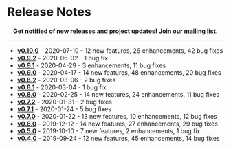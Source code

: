 # Release Notes

<p align="center">
  <strong>
    Get notified of new releases and project updates! <a href="https://vector.dev/mailing_list/">Join our mailing list<a/>.
  </strong>
</p>

---

* [**v0.10.0**][urls.release_notes_0.10.0] - 2020-07-10 - 12 new features, 26 enhancements, 42 bug fixes
* [**v0.9.2**][urls.release_notes_0.9.2] - 2020-06-02 - 1 bug fix
* [**v0.9.1**][urls.release_notes_0.9.1] - 2020-04-29 - 3 enhancements, 11 bug fixes
* [**v0.9.0**][urls.release_notes_0.9.0] - 2020-04-17 - 14 new features, 48 enhancements, 20 bug fixes
* [**v0.8.2**][urls.release_notes_0.8.2] - 2020-03-06 - 2 bug fixes
* [**v0.8.1**][urls.release_notes_0.8.1] - 2020-03-04 - 1 bug fix
* [**v0.8.0**][urls.release_notes_0.8.0] - 2020-02-25 - 14 new features, 24 enhancements, 11 bug fixes
* [**v0.7.2**][urls.release_notes_0.7.2] - 2020-01-31 - 2 bug fixes
* [**v0.7.1**][urls.release_notes_0.7.1] - 2020-01-24 - 5 bug fixes
* [**v0.7.0**][urls.release_notes_0.7.0] - 2020-01-22 - 13 new features, 10 enhancements, 12 bug fixes
* [**v0.6.0**][urls.release_notes_0.6.0] - 2019-12-12 - 14 new features, 27 enhancements, 29 bug fixes
* [**v0.5.0**][urls.release_notes_0.5.0] - 2019-10-10 - 7 new features, 2 enhancements, 1 bug fix
* [**v0.4.0**][urls.release_notes_0.4.0] - 2019-09-24 - 12 new features, 45 enhancements, 14 bug fixes

[urls.release_notes_0.10.0]: https://vector.dev/releases/0.10.0
[urls.release_notes_0.4.0]: https://vector.dev/releases/0.4.0
[urls.release_notes_0.5.0]: https://vector.dev/releases/0.5.0
[urls.release_notes_0.6.0]: https://vector.dev/releases/0.6.0
[urls.release_notes_0.7.0]: https://vector.dev/releases/0.7.0
[urls.release_notes_0.7.1]: https://vector.dev/releases/0.7.1
[urls.release_notes_0.7.2]: https://vector.dev/releases/0.7.2
[urls.release_notes_0.8.0]: https://vector.dev/releases/0.8.0
[urls.release_notes_0.8.1]: https://vector.dev/releases/0.8.1
[urls.release_notes_0.8.2]: https://vector.dev/releases/0.8.2
[urls.release_notes_0.9.0]: https://vector.dev/releases/0.9.0
[urls.release_notes_0.9.1]: https://vector.dev/releases/0.9.1
[urls.release_notes_0.9.2]: https://vector.dev/releases/0.9.2
